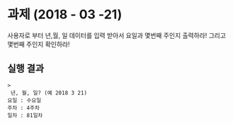 # 과제 (2018 - 03 -21)
 사용자로 부터 년,월, 일 데이터를 입력 받아서 요일과 몇번째 주인지 출력하라!
  그리고 몇번째 주인지 확인하라! 
 ## 실행 결과
 
```
>
 년, 월, 일? (예 2018 3 21)
요일 : 수요일
주차 : 4주차
일차 : 81일차
```
